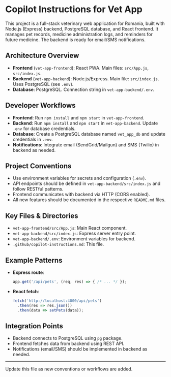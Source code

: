 # Copilot Instructions for Vet App

This project is a full-stack veterinary web application for Romania, built with Node.js (Express) backend, PostgreSQL database, and React frontend. It manages pet records, medicine administration logs, and reminders for future medicine. The backend is ready for email/SMS notifications.

## Architecture Overview
- **Frontend** (`vet-app-frontend`): React PWA. Main files: `src/App.js`, `src/index.js`.
- **Backend** (`vet-app-backend`): Node.js/Express. Main file: `src/index.js`. Uses PostgreSQL (see `.env`).
- **Database**: PostgreSQL. Connection string in `vet-app-backend/.env`.

## Developer Workflows
- **Frontend**: Run `npm install` and `npm start` in `vet-app-frontend`.
- **Backend**: Run `npm install` and `npm start` in `vet-app-backend`. Update `.env` for database credentials.
- **Database**: Create a PostgreSQL database named `vet_app_db` and update credentials in `.env`.
- **Notifications**: Integrate email (SendGrid/Mailgun) and SMS (Twilio) in backend as needed.

## Project Conventions
- Use environment variables for secrets and configuration (`.env`).
- API endpoints should be defined in `vet-app-backend/src/index.js` and follow RESTful patterns.
- Frontend communicates with backend via HTTP (CORS enabled).
- All new features should be documented in the respective `README.md` files.

## Key Files & Directories
- `vet-app-frontend/src/App.js`: Main React component.
- `vet-app-backend/src/index.js`: Express server entry point.
- `vet-app-backend/.env`: Environment variables for backend.
- `.github/copilot-instructions.md`: This file.

## Example Patterns
- **Express route**:
  ```js
  app.get('/api/pets', (req, res) => { /* ... */ });
  ```
- **React fetch**:
  ```js
  fetch('http://localhost:4000/api/pets')
    .then(res => res.json())
    .then(data => setPets(data));
  ```

## Integration Points
- Backend connects to PostgreSQL using `pg` package.
- Frontend fetches data from backend using REST API.
- Notifications (email/SMS) should be implemented in backend as needed.

---
Update this file as new conventions or workflows are added.
